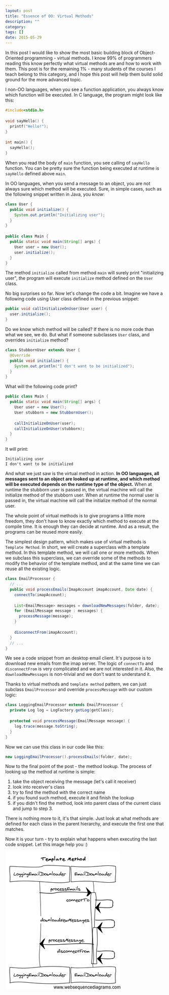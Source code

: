 ```yaml
---
layout: post
title: "Essence of OO: Virtual Methods"
description: ""
category:
tags: []
date: 2015-05-29
---
```


In this post I would like to show the most basic building block of
Object-Oriented programming - virtual methods. I know 99% of programmers
reading this know perfectly what virtual methods are and how to work
with them. This post is for the remaining 1% - many students of the
courses I teach belong to this category, and I hope this post will help
them build solid ground for the more advanced topic.

I non-OO languages, when you see a function application, you always know
which function will be executed. In C language, the program might
look like this:

```c
#include<stdio.h>

void sayHello() {
  printf("Hello!");
}

int main() {
  sayHello();
}
```

When you read the body of `main` function, you see calling of `sayHello`
function. You can be pretty sure the function being executed at runtime
is `sayHello` defined above `main`.

In OO languages, when you send a message to an object, you are not
always sure which method will be executed. Sure, in simple cases, such as
the following snippet written in Java, you *know*:

```java
class User {
  public void initialize() {
    System.out.println("Initializing user");
  }
}

public class Main {
  public static void main(String[] args) {
    User user = new User();
    user.initialize();
  }
}
```

The method `initialize` called from method `main` will surely print
"initializing user", the program will execute `initialize` method
defined on the `User` class.

No big surprises so far. Now let's change the code a bit. Imagine we
have a following code using User class defined in the previous snippet:

```java
public void callInitializeOnUser(User user) {
  user.initialize();
}
```

Do we know which method will be called? If there is no more code than
what we see, we do. But what if someone subclasses `User` class, and
overrides `initialize` method?

```java
class StubbornUser extends User {
  @Override
  public void initialize() {
    System.out.println("I don't want to be initialized");
  }
}
```

What will the following code print?

```java
public class Main {
  public static void main(String[] args) {
    User user = new User();
    User stubborn = new StubbornUser();

    callInitializeOnUser(user);
    callInitializeOnUser(stubborn);
  }
}
```

It will print:

```
Initializing user
I don't want to be initialized
```

And what we just saw is the virtual method in action. **In OO languages,
all messages sent to an object are looked up at runtime,
and which method will be executed depends on the runtime type of the
object.** When at runtime the stubborn user is passed in, the virtual
machine will call the initialize method of the stubborn user. When at
runtime the normal user is passed in, the virtual machine will call the
initialize method of the normal user.

The whole point of virtual methods is to give programs a little more
freedom, they don't have to know exactly which method to execute at the
compile time. It is enough they can decide at runtime. And as a result,
the programs can be reused more easily.

The simplest design pattern, which makes use of virtual methods is
`Template Method`. In short, we will create a superclass with a template
method. In this template method, we will call one or more methods. When
we subclass this superclass, we can override some of the methods to
modify the behavior of the template method, and at the same time we can
reuse all the existing logic.

```java
class EmailProcessor {
  // ...
  public void processEmails(ImapAccount imapAccount, Date date) {
    connectTo(imapAccount);

    List<EmailMessage> messages = downloadNewMessages(folder, date);
    for (EmailMessage message : messages) {
      processMessage(message);
    }

    disconnectFrom(imapAccount);
  }
  // ...
}
```

We see a code snippet from an desktop email client. It's purpose is to
download new emails from the imap server. The logic of `connectTo` and
`disconnectFrom` is very complicated and we are not interested in it.
Also, the `downloadNewMessages` is non-trivial and we don't want to
understand it.

Thanks to virtual methods and `template method` pattern, we can just
subclass `EmailProcessor` and override `processMessage` with our custom
logic:

```java
class LoggingEmailProcessor extends EmailProcessor {
  private Log log = LogFactory.getLog(getClass);

  protected void processMessage(EmailMessage message) {
    log.trace(message.toString);
  }
}
```

Now we can use this class in our code like this:

```java
new LoggingEmailProcessor().processEmails(folder, date);
```

Now to the final point of the post - the method lookup. The process of
looking up the method at runtime is simple:

1. take the object receiving the message (let's call it receiver)
2. look into receiver's class
3. try to find the method with the correct name
4. if you found such method, execute it and finish the lookup
5. if you didn't find the method, look into parent class of the current
   class and jump to step 3.

There is nothing more to it, it's that simple. Just look at what methods
are defined for each class in the parent hierarchy, and execute the
first one that matches.

Now it is your turn - try to explain what happens when executing the
last code snippet. Let this image help you :)

![Sequence diagram for the last code snippet](/images/virtual_methods_seq_diagram.png)





